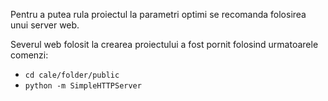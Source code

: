 Pentru a putea rula proiectul la parametri optimi se recomanda folosirea unui server web.

Severul web folosit la crearea proiectului a fost pornit folosind urmatoarele comenzi:
      <ul >
      <li> 
      ```cd cale/folder/public
      ``` 
      </li>
      <li> 
      ```python -m SimpleHTTPServer
      ``` 
      </li>
      </ul>